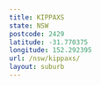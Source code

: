 ```yaml
---
title: KIPPAXS
state: NSW
postcode: 2429
latitude: -31.770375
longitude: 152.292395
url: /nsw/kippaxs/
layout: suburb
---
```

